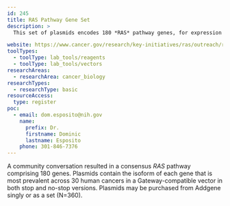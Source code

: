 ```yaml
---
id: 245
title: RAS Pathway Gene Set
description: >
  This set of plasmids encodes 180 *RAS* pathway genes, for expression of native or N-terminal or C-terminal fusion proteins.

website: https://www.cancer.gov/research/key-initiatives/ras/outreach/reference-reagents#1
toolTypes:
  - toolType: lab_tools/reagents
  - toolType: lab_tools/vectors
researchAreas:
  - researchArea: cancer_biology
researchTypes:
  - researchType: basic
resourceAccess:
  type: register
poc:
  - email: dom.esposito@nih.gov
    name:
      prefix: Dr.
      firstname: Dominic
      lastname: Esposito
    phone: 301-846-7376
---
```

A community conversation resulted in a consensus *RAS* pathway comprising 180 genes. Plasmids contain the isoform of each gene that is most prevalent across 30 human cancers in a Gateway-compatible vector in both stop and no-stop versions.  Plasmids may be purchased from Addgene singly or as a set (N=360).
